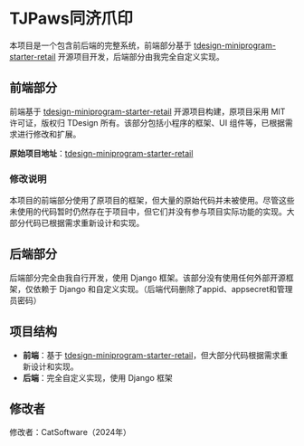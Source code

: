 # TJPaws同济爪印

本项目是一个包含前后端的完整系统，前端部分基于 [tdesign-miniprogram-starter-retail](https://github.com/Tencent/tdesign-miniprogram-starter-retail) 开源项目开发，后端部分由我完全自定义实现。

## 前端部分

前端基于 [tdesign-miniprogram-starter-retail](https://github.com/Tencent/tdesign-miniprogram-starter-retail) 开源项目构建，原项目采用 MIT 许可证，版权归 TDesign 所有。该部分包括小程序的框架、UI 组件等，已根据需求进行修改和扩展。

**原始项目地址**：[tdesign-miniprogram-starter-retail](https://github.com/Tencent/tdesign-miniprogram-starter-retail)

### 修改说明
本项目的前端部分使用了原项目的框架，但大量的原始代码并未被使用。尽管这些未使用的代码暂时仍然存在于项目中，但它们并没有参与项目实际功能的实现。大部分代码已根据需求重新设计和实现。

## 后端部分

后端部分完全由我自行开发，使用 Django 框架。该部分没有使用任何外部开源框架，仅依赖于 Django 和自定义实现。（后端代码删除了appid、appsecret和管理员密码）

## 项目结构

- **前端**：基于 [tdesign-miniprogram-starter-retail](https://github.com/Tencent/tdesign-miniprogram-starter-retail)，但大部分代码根据需求重新设计和实现。
- **后端**：完全自定义实现，使用 Django 框架

## 修改者
修改者：CatSoftware（2024年）
